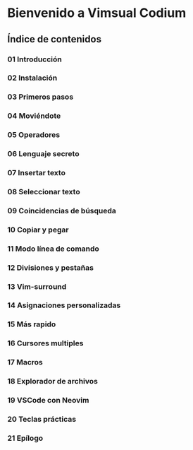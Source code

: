 # Bienvenido a Vimsual Codium

## Índice de contenidos

### 01 Introducción
### 02 Instalación
### 03 Primeros pasos
### 04 Moviéndote
### 05 Operadores
### 06 Lenguaje secreto
### 07 Insertar texto
### 08 Seleccionar texto
### 09 Coincidencias de búsqueda
### 10 Copiar y pegar
### 11 Modo línea de comando
### 12 Divisiones y pestañas
### 13 Vim-surround
### 14 Asignaciones personalizadas
### 15 Más rapido
### 16 Cursores multiples
### 17 Macros
### 18 Explorador de archivos
### 19 VSCode con Neovim
### 20 Teclas prácticas
### 21 Epílogo
